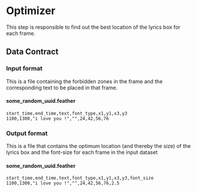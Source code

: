 # Optimizer

This step is responsible to find out the best location of the 
lyrics box for each frame.

## Data Contract

### Input format

This is a file containing the forbidden zones in the frame
and the corresponding text to be placed in that frame.

#### some_random_uuid.feather

```
start_time,end_time,text,font_type,x1,y1,x3,y3
1100,1300,"i love you !","",24,42,56,76
```

### Output format

This is a file that contains the optimum location (and thereby the size)
of the lyrics box and the font-size for each frame in the input dataset

#### some_random_uuid.feather

```
start_time,end_time,text,font_type,x1,y1,x3,y3,font_size
1100,1300,"i love you !","",24,42,56,76,2.5
```
